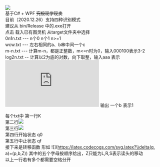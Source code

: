 ![](https://cdn.jsdelivr.net/gh/UUUnmei/Figurebed/img/20201226115606.png)  
基于C# + WPF  ~~究极现学现卖~~  
目前（2020.12.26）支持四种识别模式  
建议从 bin/Release 中的.exe打开  
点击 载入已有图灵机 从target文件夹中选择  
0n1n.txt --- n个0 n个1 n>=1  
wcw.txt  --- 左右相同的a、b串中间一个c   
m-n.txt  --- 计算m-n，都是正整数，m<=n时为0，输入000100表示3-2
log2n.txt -- 计算以2为底的对数，向下取整，输入aaa 表示![](https://latex.codecogs.com/gif.latex?log_2(3))  输出 一个b 表示1  

每个txt中
第一行K  
第二行![](https://latex.codecogs.com/gif.latex?\\sum)  
第三行![](https://latex.codecogs.com/gif.latex?\\Gamma)  
第四行开始状态 q0  
第五行中止状态 qf  
接下来是转移函数
形如 ![](https://latex.codecogs.com/svg.latex?\\delta(q, a)=(p,b,Z))
其中的五个字母按顺序给出，Z只能为L,R,S表示读头的移动  
以上一行若有多个都需要空格分开
